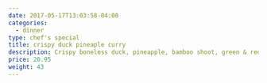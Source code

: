 ```yaml
---
date: 2017-05-17T13:03:58-04:00
categories:
  - dinner
type: chef's special
title: crispy duck pineaple curry
description: Crispy boneless duck, pineapple, bamboo shoot, green & red pepper in coconut curry sauce.
price: 20.95
weight: 43
---
```

